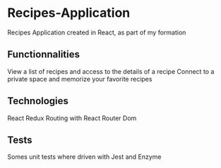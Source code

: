 # Recipes-Application

Recipes Application created in React, as part of my formation


## Functionnalities
View a list of recipes and access to the details of a recipe
Connect to a private space and memorize your favorite recipes

## Technologies
React
Redux
Routing with React Router Dom

## Tests
Somes unit tests where driven with Jest and Enzyme
